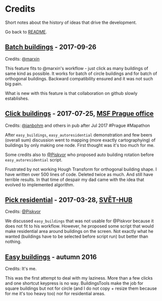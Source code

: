 # Credits
Short notes about the history of ideas that drive the development.

Go back to [README](../README.md).

## [Batch buildings] - 2017-09-26
Credits: [@marxin]

This feature fits to @marxin's workflow - just click as many buildings of same
kind as possible. It works for batch of circle buildings and for batch of
orthogonal buildings. Backward compatibility ensured and it was not such big
pain.

What is new with this feature is that collaboration on github slowly
establishes.

## [Click buildings] - 2017-07-25, [MSF Prague office]
Credits: [@janbohm] and others in pub after Jul 2017 #Prague #Mapathon

After `easy_buildings`, `easy_autoresidential` demonstration and few beers
(overall sum) discussion went to mapping (more exactly cartographying) of
buildings by only making one node. First thought was it's too much for me.

Some credits also to [@Piskvor] who proposed auto building rotation before
`easy_autoresidential` script.

Frustrated by not working Hough Transform for orthogonal building shape. I have
written over 500 lines of code. Deleted twice as much. And still have terrible
results. In that time of despair my dad came with the idea that evolved to
implemented algorithm.

## [Pick residential] - 2017-03-28, [SVĚT-HUB]
Credits: [@Piskvor]

We discussed `easy_buildings` that was not usable for @Piskvor because it
does not fit to his workflow. However, he proposed some script that would
make residential area around buildings on the screen. Not exactly what he
wanted (buildings have to be selected before script run) but better than
nothing.

## [Easy buildings] - autumn 2016
Credits: It's me.

This was the first attempt to deal with my laziness. More than a few
clicks and one shortcut keypress is no way. BuildingsTools make the job
for square buildings but not for circle (and I do not copy + resize them
because for me it's too heavy too) nor for residential areas.

[Batch buildings]: https://github.com/qeef/josm-scripts/issues/11
[@marxin]: https://github.com/marxin
[Click buildings]: ./user/click_buildings.md
[MSF Prague office]: http://www.lekari-bez-hranic.cz/en
[@janbohm]: https://twitter.com/janbohm
[Pick residential]: ./user/pick_residential.md
[SVĚT-HUB]: http://www.svet-hub.cz/
[@Piskvor]: https://github.com/piskvor
[Easy buildings]: ./user/easy_buildings.md
